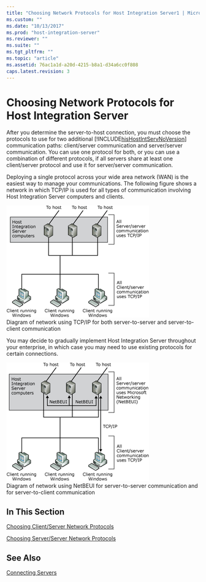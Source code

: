 ```yaml
---
title: "Choosing Network Protocols for Host Integration Server1 | Microsoft Docs"
ms.custom: ""
ms.date: "10/13/2017"
ms.prod: "host-integration-server"
ms.reviewer: ""
ms.suite: ""
ms.tgt_pltfrm: ""
ms.topic: "article"
ms.assetid: 76ac1a1d-a20d-4215-b8a1-d34a6cc0f808
caps.latest.revision: 3
---
```

# Choosing Network Protocols for Host Integration Server
After you determine the server-to-host connection, you must choose the protocols to use for two additional [!INCLUDE[hisHostIntServNoVersion](../core/includes/hishostintservnoversion-md.md)] communication paths: client/server communication and server/server communication. You can use one protocol for both, or you can use a combination of different protocols, if all servers share at least one client/server protocol and use it for server/server communication.  
  
 Deploying a single protocol across your wide area network (WAN) is the easiest way to manage your communications. The following figure shows a network in which TCP/IP is used for all types of communication involving Host Integration Server computers and clients.  
  
 ![](../core/media/dep08.gif "dep08")  
Diagram of network using TCP/IP for both server-to-server and server-to-client communication  
  
 You may decide to gradually implement Host Integration Server throughout your enterprise, in which case you may need to use existing protocols for certain connections.  
  
 ![](../core/media/dep09.gif "dep09")  
Diagram of network using NetBEUI for server-to-server communication and for server-to-client communication  
  
## In This Section  
 [Choosing Client/Server Network Protocols](../core/choosing-client-server-network-protocols.md)  
  
 [Choosing Server/Server Network Protocols](../core/choosing-server-server-network-protocols.md)  
  
## See Also  
 [Connecting Servers](../core/connecting-servers.md)